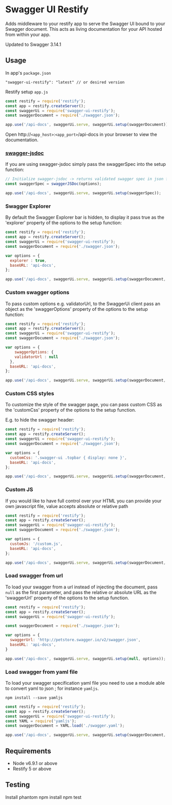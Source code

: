 # Swagger UI Restify

Adds middleware to your restify app to serve the Swagger UI bound to your Swagger document. This acts as living documentation for your API hosted from within your app.

Updated to Swagger 3.14.1

## Usage

In app's `package.json`

    "swagger-ui-restify": "latest" // or desired version

Restify setup `app.js`
```javascript
const restify = require('restify');
const app = restify.createServer();
const swaggerUi = require('swagger-ui-restify');
const swaggerDocument = require('./swagger.json');

app.use('/api-docs', swaggerUi.serve, swaggerUi.setup(swaggerDocument));
```

Open http://`<app_host>`:`<app_port>`/api-docs in your browser to view the documentation.

### [swagger-jsdoc](https://www.npmjs.com/package/swagger-jsdoc)

If you are using swagger-jsdoc simply pass the swaggerSpec into the setup function:

```javascript
// Initialize swagger-jsdoc -> returns validated swagger spec in json format
const swaggerSpec = swaggerJSDoc(options);

app.use('/api-docs', swaggerUi.serve, swaggerUi.setup(swaggerSpec));
```

### Swagger Explorer

By default the Swagger Explorer bar is hidden, to display it pass true as the 'explorer' property of the options to the setup function:

```javascript
const restify = require('restify');
const app = restify.createServer();
const swaggerUi = require('swagger-ui-restify');
const swaggerDocument = require('./swagger.json');

var options = {
  explorer : true,
  baseURL: 'api-docs',
};

app.use('/api-docs', swaggerUi.serve, swaggerUi.setup(swaggerDocument, options));
```

### Custom swagger options

To pass custom options e.g. validatorUrl, to the SwaggerUi client pass an object as the 'swaggerOptions' property of the options to the setup function:

```javascript
const restify = require('restify');
const app = restify.createServer();
const swaggerUi = require('swagger-ui-restify');
const swaggerDocument = require('./swagger.json');

var options = {
	swaggerOptions: {
    validatorUrl : null
  },
  baseURL: 'api-docs',
};

app.use('/api-docs', swaggerUi.serve, swaggerUi.setup(swaggerDocument, options));
```

### Custom CSS styles

To customize the style of the swagger page, you can pass custom CSS as the 'customCss' property of the options to the setup function.

E.g. to hide the swagger header:

```javascript
const restify = require('restify');
const app = restify.createServer();
const swaggerUi = require('swagger-ui-restify');
const swaggerDocument = require('./swagger.json');

var options = {
  customCss: '.swagger-ui .topbar { display: none }',
  baseURL: 'api-docs',
};

app.use('/api-docs', swaggerUi.serve, swaggerUi.setup(swaggerDocument, options));
```


### Custom JS

If you would like to have full control over your HTML you can  provide your own javascript file, value accepts absolute or relative path

```javascript
const restify = require('restify');
const app = restify.createServer();
const swaggerUi = require('swagger-ui-restify');
const swaggerDocument = require('./swagger.json');

var options = {
  customJs: '/custom.js',
  baseURL: 'api-docs',
};

app.use('/api-docs', swaggerUi.serve, swaggerUi.setup(swaggerDocument, options));
```

### Load swagger from url

To load your swagger from a url instead of injecting the document, pass `null` as the first parameter, and pass the relative or absolute URL as the 'swaggerUrl' property of the options to the setup function.

```javascript
const restify = require('restify');
const app = restify.createServer();
const swaggerUi = require('swagger-ui-restify');

const swaggerDocument = require('./swagger.json');

var options = {
  swaggerUrl: 'http://petstore.swagger.io/v2/swagger.json',
  baseURL: 'api-docs',
}

app.use('/api-docs', swaggerUi.serve, swaggerUi.setup(null, options));
```

### Load swagger from yaml file

To load your swagger specification yaml file you need to use a module able to convert yaml to json ; for instance `yamljs`.

    npm install --save yamljs

```javascript
const restify = require('restify');
const app = restify.createServer();
const swaggerUi = require('swagger-ui-restify');
const YAML = require('yamljs');
const swaggerDocument = YAML.load('./swagger.yaml');

app.use('/api-docs', swaggerUi.serve, swaggerUi.setup(swaggerDocument, { baseURL: 'api-docs' }));
```


## Requirements

* Node v6.9.1 or above
* Restify 5 or above

## Testing

Install phantom
npm install
npm test
